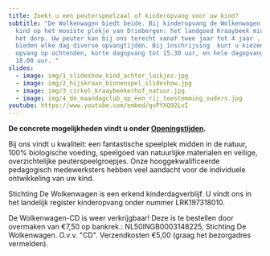 ```yaml
---
title: Zoekt u een peuterspeelzaal of kinderopvang voor uw kind?
subtitle: "De Wolkenwagen biedt beide. Bij kinderopvang de Wolkenwagen speelt uw
  kind op het mooiste plekje van Driebergen: het landgoed Kraaybeek midden in
  het dorp. Uw peuter kan bij ons terecht vanaf twee jaar tot 4 jaar . Wij
  bieden elke dag diverse opvangtijden. Bij inschrijving  kunt u kiezen tussen
  opvang op ochtenden, korte dagopvang tot 15.30 uur, en hele dagopvang tot
  18.00 uur. "
slides:
  - image: img/1_slideshow_kind_achter_luikjes.jpg
  - image: img/2_hijskraan_binnenspel_slideshow.jpg
  - image: img/3_cirkel_kraaybeekerhof_natuur.jpg
  - image: img/4_de_maandagclub_op_een_rij_toestemming_ouders.jpg
youtube: https://www.youtube.com/embed/qvPYXQ92LvI
---
```

**De concrete mogelijkheden vindt u onder [Openingstijden](/openingstijden).**

Bij ons vindt u kwaliteit: een fantastische speelplek midden in de natuur, 100% biologische voeding, speelgoed van natuurlijke materialen en veilige, overzichtelijke peuterspeelgroepjes. Onze hooggekwalificeerde pedagogisch medewerksters hebben veel aandacht voor de individuele ontwikkeling van uw kind. 

Stichting De Wolkenwagen is een erkend kinderdagverblijf. U vindt ons in het landelijk register kinderopvang onder nummer LRK197318010.

De Wolkenwagen-CD is weer verkrijgbaar! Deze is te bestellen door overmaken van €7,50 op bankrek.: NL50INGB0003148225, Stichting De Wolkenwagen. O.v.v. "CD". Verzendkosten €5,00 (graag het bezorgadres vermelden).